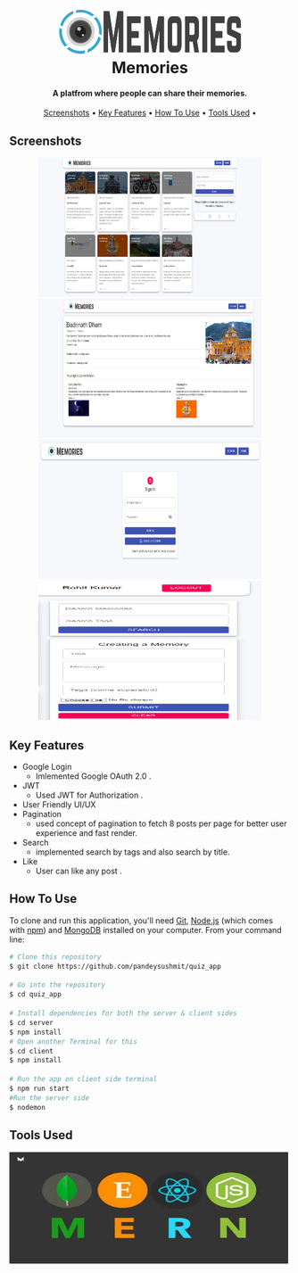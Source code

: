 
<h1 align="center">
  <br>
  <a href=""><img src="https://raw.githubusercontent.com/Rohit3501/Memories/main/MemoriesScr/memories-Logo.png" alt="memories" height="80" width="80" ><img src="https://raw.githubusercontent.com/Rohit3501/Memories/main/MemoriesScr/memories-Text.png" alt="memories" height="80" width="250" ></a>
  <br>
  Memories
  <br>
</h1>

<h4 align="center">A platfrom where people can share their memories.</h4>

<p align="center">
</p>

<p align="center">
  <a href="#Screenshots">Screenshots</a> •
  <a href="#key-features">Key Features</a> •
  <a href="#how-to-use">How To Use</a> •
  <a href="#Tools-Used">Tools Used</a> •  
</p>


## Screenshots

<p align="center">
<img src="https://raw.githubusercontent.com/Rohit3501/Memories/main/MemoriesScr/MemoriesScr1.png" alt="project" height="250" width="400" >
  <img src="https://raw.githubusercontent.com/Rohit3501/Memories/main/MemoriesScr/MemoriesScr2.png" alt="project" height="250" width="400" >
  <img src="https://raw.githubusercontent.com/Rohit3501/Memories/main/MemoriesScr/MemoriesScr3.png" alt="project" height="250" width="400" >
  <img src="https://raw.githubusercontent.com/Rohit3501/Memories/main/MemoriesScr/MemoriesScr4.png" alt="project" height="250" width="400" >
</p>

## Key Features

* Google Login
  - Imlemented Google OAuth 2.0 .
* JWT
  - Used JWT for Authorization .
* User Friendly UI/UX  
* Pagination
  - used concept of pagination to fetch 8 posts per page for better user experience and fast render.
* Search
  - implemented search by tags and also search by title.
* Like
  - User can like any post .

## How To Use

To clone and run this application, you'll need [Git](https://git-scm.com), [Node.js](https://nodejs.org/en/download/) (which comes with [npm](http://npmjs.com)) and [MongoDB](https://www.mongodb.com/try/download/community) installed on your computer. From your command line:

```bash
# Clone this repository
$ git clone https://github.com/pandeysushmit/quiz_app

# Go into the repository
$ cd quiz_app

# Install dependencies for both the server & client sides
$ cd server
$ npm install
# Open another Terminal for this
$ cd client
$ npm install

# Run the app on client side terminal
$ npm run start
#Run the server side
$ nodemon
```
## Tools Used 
<img src="https://raw.githubusercontent.com/Rohit3501/Memories/main/MemoriesScr/mernImage.jpeg" alt="project" height="200" width="500" >
